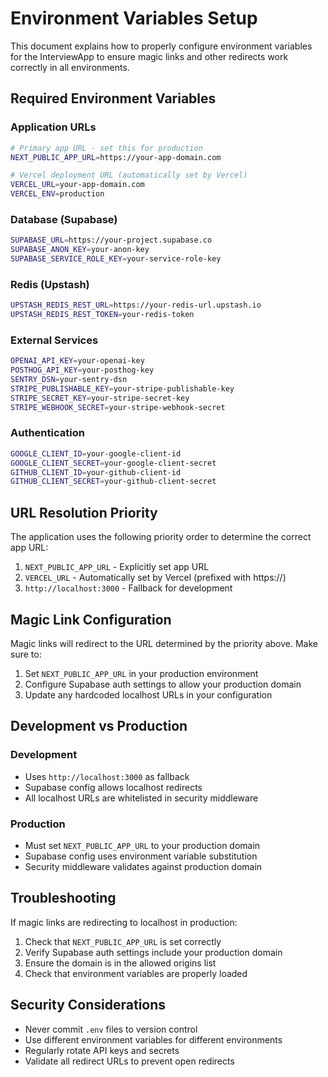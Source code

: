# Environment Variables Setup

This document explains how to properly configure environment variables for the InterviewApp to ensure magic links and other redirects work correctly in all environments.

## Required Environment Variables

### Application URLs
```bash
# Primary app URL - set this for production
NEXT_PUBLIC_APP_URL=https://your-app-domain.com

# Vercel deployment URL (automatically set by Vercel)
VERCEL_URL=your-app-domain.com
VERCEL_ENV=production
```

### Database (Supabase)
```bash
SUPABASE_URL=https://your-project.supabase.co
SUPABASE_ANON_KEY=your-anon-key
SUPABASE_SERVICE_ROLE_KEY=your-service-role-key
```

### Redis (Upstash)
```bash
UPSTASH_REDIS_REST_URL=https://your-redis-url.upstash.io
UPSTASH_REDIS_REST_TOKEN=your-redis-token
```

### External Services
```bash
OPENAI_API_KEY=your-openai-key
POSTHOG_API_KEY=your-posthog-key
SENTRY_DSN=your-sentry-dsn
STRIPE_PUBLISHABLE_KEY=your-stripe-publishable-key
STRIPE_SECRET_KEY=your-stripe-secret-key
STRIPE_WEBHOOK_SECRET=your-stripe-webhook-secret
```

### Authentication
```bash
GOOGLE_CLIENT_ID=your-google-client-id
GOOGLE_CLIENT_SECRET=your-google-client-secret
GITHUB_CLIENT_ID=your-github-client-id
GITHUB_CLIENT_SECRET=your-github-client-secret
```

## URL Resolution Priority

The application uses the following priority order to determine the correct app URL:

1. `NEXT_PUBLIC_APP_URL` - Explicitly set app URL
2. `VERCEL_URL` - Automatically set by Vercel (prefixed with https://)
3. `http://localhost:3000` - Fallback for development

## Magic Link Configuration

Magic links will redirect to the URL determined by the priority above. Make sure to:

1. Set `NEXT_PUBLIC_APP_URL` in your production environment
2. Configure Supabase auth settings to allow your production domain
3. Update any hardcoded localhost URLs in your configuration

## Development vs Production

### Development
- Uses `http://localhost:3000` as fallback
- Supabase config allows localhost redirects
- All localhost URLs are whitelisted in security middleware

### Production
- Must set `NEXT_PUBLIC_APP_URL` to your production domain
- Supabase config uses environment variable substitution
- Security middleware validates against production domain

## Troubleshooting

If magic links are redirecting to localhost in production:

1. Check that `NEXT_PUBLIC_APP_URL` is set correctly
2. Verify Supabase auth settings include your production domain
3. Ensure the domain is in the allowed origins list
4. Check that environment variables are properly loaded

## Security Considerations

- Never commit `.env` files to version control
- Use different environment variables for different environments
- Regularly rotate API keys and secrets
- Validate all redirect URLs to prevent open redirects
